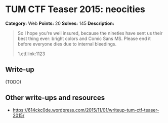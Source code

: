 # TUM CTF Teaser 2015: neocities

**Category:** Web
**Points:** 20
**Solves:** 145
**Description:**

> So I hope you're well insured, because the nineties have sent us their
> best thing ever: bright colors and Comic Sans MS. Please end it before
> everyone dies due to internal bleedings.
> 
> 1.ctf.link:1123


## Write-up

(TODO)

## Other write-ups and resources

* <https://614ckc0de.wordpress.com/2015/11/01/writeup-tum-ctf-teaser-2015/>
